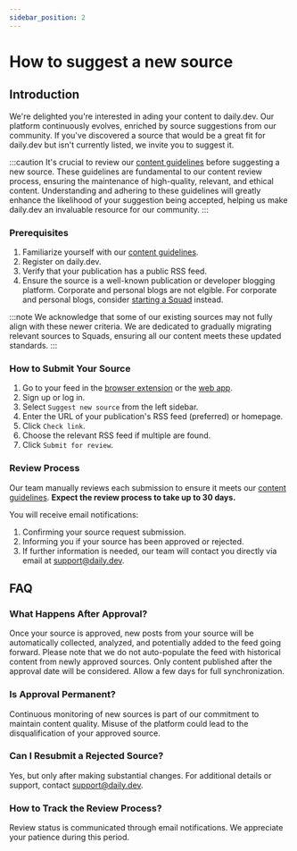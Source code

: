 ```yaml
---
sidebar_position: 2
---
```


# How to suggest a new source

## Introduction

We're delighted you're interested in ading your content to daily.dev. Our platform continuously evolves, enriched by source suggestions from our community. If you've discovered a source that would be a great fit for daily.dev but isn't currently listed, we invite you to suggest it.

:::caution
It's crucial to review our [content guidelines](/for-content-creators/content-guidelines.md) before suggesting a new source. These guidelines are fundamental to our content review process, ensuring the maintenance of high-quality, relevant, and ethical content. Understanding and adhering to these guidelines will greatly enhance the likelihood of your suggestion being accepted, helping us make daily.dev an invaluable resource for our community.
:::

### Prerequisites

1. Familiarize yourself with our [content guidelines](/for-content-creators/content-guidelines.md).
2. Register on daily.dev.
3. Verify that your publication has a public RSS feed.
4. Ensure the source is a well-known publication or developer blogging platform. Corporate and personal blogs are not elgible. For corporate and personal blogs, consider [starting a Squad](../squads/creating-your-squad.md) instead.

:::note
We acknowledge that some of our existing sources may not fully align with these newer criteria. We are dedicated to gradually migrating relevant sources to Squads, ensuring all our content meets these updated standards.
:::

### How to Submit Your Source

1. Go to your feed in the [browser extension](../getting-started/browser-extension-installation.md) or the [web app](https://app.daily.dev).
2. Sign up or log in.
3. Select `Suggest new source` from the left sidebar.
4. Enter the URL of your publication's RSS feed (preferred) or homepage.
5. Click `Check link`.
6. Choose the relevant RSS feed if multiple are found.
7. Click `Submit for review`.

### Review Process

Our team manually reviews each submission to ensure it meets our [content guidelines](/for-content-creators/content-guidelines.md). **Expect the review process to take up to 30 days.**

You will receive email notifications:
1. Confirming your source request submission.
2. Informing you if your source has been approved or rejected.
3. If further information is needed, our team will contact you directly via email at support@daily.dev.

## FAQ

### What Happens After Approval?

Once your source is approved, new posts from your source will be automatically collected, analyzed, and potentially added to the feed going forward. Please note that we do not auto-populate the feed with historical content from newly approved sources. Only content published after the approval date will be considered. Allow a few days for full synchronization.

### Is Approval Permanent?

Continuous monitoring of new sources is part of our commitment to maintain content quality. Misuse of the platform could lead to the disqualification of your approved source.

### Can I Resubmit a Rejected Source?

Yes, but only after making substantial changes. For additional details or support, contact support@daily.dev.

### How to Track the Review Process?

Review status is communicated through email notifications. We appreciate your patience during this period.
